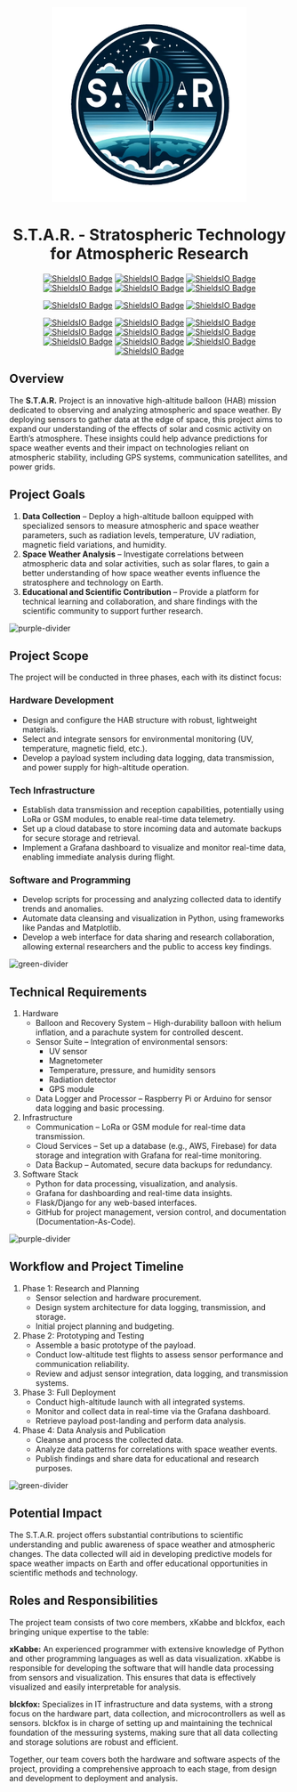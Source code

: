 <p align="center"><img src="assets/star_logo.png" style="width: 350px; height: 350px;" alt=""></p>

<h1 align="center">S.T.A.R. - Stratospheric Technology for Atmospheric Research</h1>

<p align="center">
   <a href="https://www.python.org/">
      <img alt="ShieldsIO Badge" src="https://img.shields.io/badge/Python-3.12-44cc11?logo=python" /></a>
   <a href="https://www.postgresql.org/">
      <img alt="ShieldsIO Badge" src="https://img.shields.io/badge/FastAPI-grey?logo=fastapi" /></a>
   <a href="https://www.postgresql.org/">
      <img alt="ShieldsIO Badge" src="https://img.shields.io/badge/Grafana-grey?logo=grafana" /></a>
   <a href="https://www.postgresql.org/">
      <img alt="ShieldsIO Badge" src="https://img.shields.io/badge/PostgreSQL-grey?logo=postgresql" /></a>
   <a href="https://www.postgresql.org/">
      <img alt="ShieldsIO Badge" src="https://img.shields.io/badge/InfluxDB-grey?logo=influxdb" /></a>
   <a href="https://www.postgresql.org/">
      <img alt="ShieldsIO Badge" src="https://img.shields.io/badge/Docker-grey?logo=docker" /></a>
</p>

<p align="center">
   <a href="https://github.com/xKabbe/star/blob/master/LICENSE">
      <img alt="ShieldsIO Badge" src="https://img.shields.io/github/license/xKabbe/star?label=License&color=yellow" /></a>
   <a href="https://github.com/xKabbe/star/issues?q=is%3Aissue+is%3Aopen+">
      <img alt="ShieldsIO Badge" src="https://img.shields.io/github/issues-search/xKabbe/star?query=is%3Aopen+is%3Aissue&label=Open%20Issues&color=yellow"></a>
   <a href="https://github.com/xKabbe/star/issues?q=is%3Aissue+is%3Aclosed">
      <img alt="ShieldsIO Badge" src="https://img.shields.io/github/issues-search/xKabbe/star?query=is%3Aissue+is%3Aclosed&label=Closed%20Issues&color=green"></a>
</p>

<p align="center">
   <a href="https://github.com/xKabbe/star/milestone/1">
      <img alt="ShieldsIO Badge" src="https://img.shields.io/github/milestones/progress-percent/xKabbe/star/1"></a>
   <a href="https://github.com/xKabbe/star/milestone/2">
      <img alt="ShieldsIO Badge" src="https://img.shields.io/github/milestones/progress-percent/xKabbe/star/2"></a>
   <a href="https://github.com/xKabbe/star/milestone/3">
      <img alt="ShieldsIO Badge" src="https://img.shields.io/github/milestones/progress-percent/xKabbe/star/3"></a>
   <a href="https://github.com/xKabbe/star/milestone/4">
      <img alt="ShieldsIO Badge" src="https://img.shields.io/github/milestones/progress-percent/xKabbe/star/4"></a>
   <a href="https://github.com/xKabbe/star/milestone/5">
      <img alt="ShieldsIO Badge" src="https://img.shields.io/github/milestones/progress-percent/xKabbe/star/5"></a>
   <a href="https://github.com/xKabbe/star/milestone/6">
      <img alt="ShieldsIO Badge" src="https://img.shields.io/github/milestones/progress-percent/xKabbe/star/6"></a>
   <a href="https://github.com/xKabbe/star/milestone/7">
      <img alt="ShieldsIO Badge" src="https://img.shields.io/github/milestones/progress-percent/xKabbe/star/7"></a>
   <a href="https://github.com/xKabbe/star/milestone/8">
      <img alt="ShieldsIO Badge" src="https://img.shields.io/github/milestones/progress-percent/xKabbe/star/8"></a>
   <a href="https://github.com/xKabbe/star/milestone/9">
      <img alt="ShieldsIO Badge" src="https://img.shields.io/github/milestones/progress-percent/xKabbe/star/9"></a>
   <a href="https://github.com/xKabbe/star/milestone/10">
      <img alt="ShieldsIO Badge" src="https://img.shields.io/github/milestones/progress-percent/xKabbe/star/10"></a>
</p>

## Overview

The **S.T.A.R.** Project is an innovative high-altitude balloon (HAB) mission dedicated to observing and analyzing atmospheric and space weather.
By deploying sensors to gather data at the edge of space, this project aims to expand our understanding of the effects of solar and cosmic activity on Earth’s atmosphere.
These insights could help advance predictions for space weather events and their impact on technologies reliant on atmospheric stability, including GPS systems, communication satellites, and power grids.

## Project Goals

1. **Data Collection** – Deploy a high-altitude balloon equipped with specialized sensors to measure atmospheric and space weather parameters, such as radiation levels, temperature, UV radiation, magnetic field variations, and humidity.
2. **Space Weather Analysis** – Investigate correlations between atmospheric data and solar activities, such as solar flares, to gain a better understanding of how space weather events influence the stratosphere and technology on Earth.
3. **Educational and Scientific Contribution** – Provide a platform for technical learning and collaboration, and share findings with the scientific community to support further research.

![purple-divider](https://user-images.githubusercontent.com/7065401/52071927-c1cd7100-2562-11e9-908a-dde91ba14e59.png)

## Project Scope

The project will be conducted in three phases, each with its distinct focus:

### Hardware Development

* Design and configure the HAB structure with robust, lightweight materials.
* Select and integrate sensors for environmental monitoring (UV, temperature, magnetic field, etc.).
* Develop a payload system including data logging, data transmission, and power supply for high-altitude operation.

### Tech Infrastructure

* Establish data transmission and reception capabilities, potentially using LoRa or GSM modules, to enable real-time data telemetry.
* Set up a cloud database to store incoming data and automate backups for secure storage and retrieval.
* Implement a Grafana dashboard to visualize and monitor real-time data, enabling immediate analysis during flight.

### Software and Programming

* Develop scripts for processing and analyzing collected data to identify trends and anomalies.
* Automate data cleansing and visualization in Python, using frameworks like Pandas and Matplotlib.
* Develop a web interface for data sharing and research collaboration, allowing external researchers and the public to access key findings.

![green-divider](https://user-images.githubusercontent.com/7065401/52071924-c003ad80-2562-11e9-8297-1c6595f8a7ff.png)

## Technical Requirements

1. Hardware
   * Balloon and Recovery System – High-durability balloon with helium inflation, and a parachute system for controlled descent.
   * Sensor Suite – Integration of environmental sensors:
     * UV sensor
     * Magnetometer
     * Temperature, pressure, and humidity sensors
     * Radiation detector
     * GPS module
   * Data Logger and Processor – Raspberry Pi or Arduino for sensor data logging and basic processing.
2. Infrastructure
   * Communication – LoRa or GSM module for real-time data transmission.
   * Cloud Services – Set up a database (e.g., AWS, Firebase) for data storage and integration with Grafana for real-time monitoring.
   * Data Backup – Automated, secure data backups for redundancy.
3. Software Stack
   * Python for data processing, visualization, and analysis.
   * Grafana for dashboarding and real-time data insights.
   * Flask/Django for any web-based interfaces.
   * GitHub for project management, version control, and documentation (Documentation-As-Code).

![purple-divider](https://user-images.githubusercontent.com/7065401/52071927-c1cd7100-2562-11e9-908a-dde91ba14e59.png)

## Workflow and Project Timeline

1. Phase 1: Research and Planning
   * Sensor selection and hardware procurement.
   * Design system architecture for data logging, transmission, and storage.
   * Initial project planning and budgeting.
2. Phase 2: Prototyping and Testing
   * Assemble a basic prototype of the payload.
   * Conduct low-altitude test flights to assess sensor performance and communication reliability.
   * Review and adjust sensor integration, data logging, and transmission systems.
3. Phase 3: Full Deployment
   * Conduct high-altitude launch with all integrated systems.
   * Monitor and collect data in real-time via the Grafana dashboard.
   * Retrieve payload post-landing and perform data analysis.
4. Phase 4: Data Analysis and Publication
   * Cleanse and process the collected data.
   * Analyze data patterns for correlations with space weather events.
   * Publish findings and share data for educational and research purposes.

![green-divider](https://user-images.githubusercontent.com/7065401/52071924-c003ad80-2562-11e9-8297-1c6595f8a7ff.png)

## Potential Impact
The S.T.A.R. project offers substantial contributions to scientific understanding and public awareness of space weather and atmospheric changes.
The data collected will aid in developing predictive models for space weather impacts on Earth and offer educational opportunities in scientific methods and technology.

## Roles and Responsibilities
The project team consists of two core members, xKabbe and blckfox, each bringing unique expertise to the table:


**xKabbe:**
An experienced programmer with extensive knowledge of Python and other programming languages as well as data visualization. xKabbe is responsible for developing the software that will handle data processing from sensors and visualization. This ensures that data is effectively visualized and easily interpretable for analysis.

**blckfox:**
Specializes in IT infrastructure and data systems, with a strong focus on the hardware part, data collection, and microcontrollers as well as sensors. blckfox is in charge of setting up and maintaining the technical foundation of the messuring systems, making sure that all data collecting and storage solutions are robust and efficient.

Together, our team covers both the hardware and software aspects of the project, providing a comprehensive approach to each stage, from design and development to deployment and analysis.